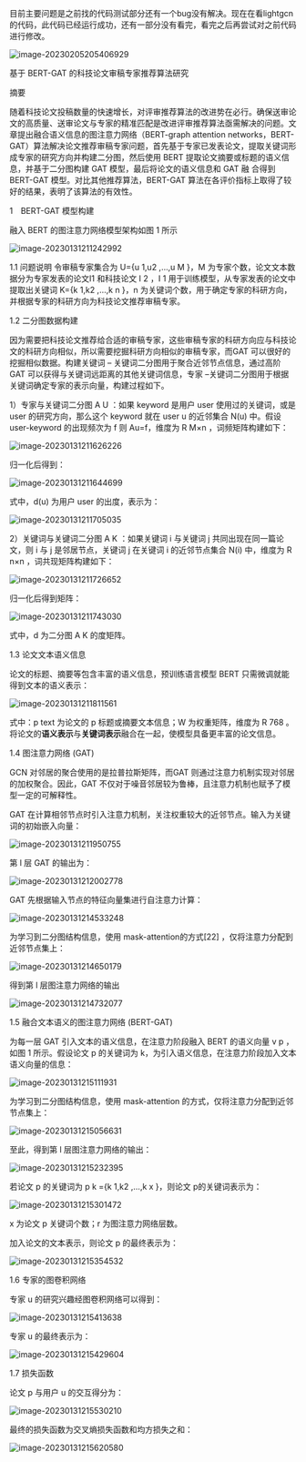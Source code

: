 目前主要问题是之前找的代码测试部分还有一个bug没有解决。现在在看lightgcn的代码，此代码已经运行成功，还有一部分没有看完，看完之后再尝试对之前代码进行修改。

![image-20230205205406929](https://gitee.com/ning13445/picture/raw/master/picture/1/image-20230205205406929.png)

基于 BERT-GAT 的科技论文审稿专家推荐算法研究

摘要

随着科技论文投稿数量的快速增长，对评审推荐算法的改进势在必行。确保送审论文的高质量、送审论文与专家的精准匹配是改进评审推荐算法亟需解决的问题。文章提出融合语义信息的图注意力网络（BERT-graph attention networks，BERT-GAT）算法解决论文推荐审稿专家问题，首先基于专家已发表论文，提取关键词形成专家的研究方向并构建二分图，然后使用 BERT 提取论文摘要或标题的语义信息，并基于二分图构建 GAT 模型，最后将论文的语义信息和 GAT 融
合得到 BERT-GAT 模型。对比其他推荐算法，BERT-GAT 算法在各评价指标上取得了较好的结果，表明了该算法的有效性。

1　BERT-GAT 模型构建

融入 BERT 的图注意力网络模型架构如图 1 所示

![image-20230131211242992](https://gitee.com/ning13445/picture/raw/master/picture/1/image-20230131211242992.png)

1.1 问题说明
令审稿专家集合为 U={u 1,u2 ,…,u M }，M 为专家个数，论文文本数据分为专家发表的论文I1 和科技论文 I 2 ，I 1 用于训练模型，从专家发表的论文中提取出关键词 K={k 1,k2 ,…,k n }，n 为关键词个数，用于确定专家的科研方向，并根据专家的科研方向为科技论文推荐审稿专家。

1.2 二分图数据构建

因为需要把科技论文推荐给合适的审稿专家，这些审稿专家的科研方向应与科技论文的科研方向相似，所以需要挖掘科研方向相似的审稿专家，而GAT 可以很好的挖掘相似数据。构建关键词 – 关键词二分图用于聚合近邻节点信息，通过高阶 GAT 可以获得与关键词远距离的其他关键词信息，专家 –关键词二分图用于根据关键词确定专家的表示向量，构建过程如下。

1）专家与关键词二分图 A U ：如果 keyword 是用户 user 使用过的关键词，或是 user 的研究方向，那么这个 keyword 就在 user u 的近邻集合 N(u) 中。假设 user-keyword 的出现频次为 f 则 Au=f，维度为 R M×n ，词频矩阵构建如下：

![image-20230131211626226](https://gitee.com/ning13445/picture/raw/master/picture/1/image-20230131211626226.png)

归一化后得到：

![image-20230131211644699](https://gitee.com/ning13445/picture/raw/master/picture/1/image-20230131211644699.png)

式中，d(u) 为用户 user 的出度，表示为：

![image-20230131211705035](https://gitee.com/ning13445/picture/raw/master/picture/1/image-20230131211705035.png)

2）关键词与关键词二分图 A K ：如果关键词 i 与关键词 j 共同出现在同一篇论文，则 i 与 j 是邻居节点，关键词 j 在关键词 i 的近邻节点集合 N(i) 中，维度为 R n×n ，词共现矩阵构建如下：

![image-20230131211726652](https://gitee.com/ning13445/picture/raw/master/picture/1/image-20230131211726652.png)

归一化后得到矩阵：

![image-20230131211743030](https://gitee.com/ning13445/picture/raw/master/picture/1/image-20230131211743030.png)

式中，d 为二分图 A K 的度矩阵。

1.3 论文文本语义信息

论文的标题、摘要等包含丰富的语义信息，预训练语言模型 BERT 只需微调就能得到文本的语义表示：

![image-20230131211811561](https://gitee.com/ning13445/picture/raw/master/picture/1/image-20230131211811561.png)

式中：p text 为论文的 p 标题或摘要文本信息；W 为权重矩阵，维度为 R 768 。将论文的**语义表示**与**关键词表示**融合在一起，使模型具备更丰富的论文信息。

1.4 图注意力网络 (GAT)

GCN 对邻居的聚合使用的是拉普拉斯矩阵，而GAT 则通过注意力机制实现对邻居的加权聚合。因此，GAT 不仅对于噪音邻居较为鲁棒，且注意力机制也赋予了模型一定的可解释性。

GAT 在计算相邻节点时引入注意力机制，关注权重较大的近邻节点。输入为关键词的初始嵌入向量：

![image-20230131211950755](https://gitee.com/ning13445/picture/raw/master/picture/1/image-20230131211950755.png)

第 l 层 GAT 的输出为：

![image-20230131212002778](https://gitee.com/ning13445/picture/raw/master/picture/1/image-20230131212002778.png)

GAT 先根据输入节点的特征向量集进行自注意力计算：

![image-20230131214533248](https://gitee.com/ning13445/picture/raw/master/picture/1/image-20230131214533248.png)

为学习到二分图结构信息，使用 mask-attention的方式[22] ，仅将注意力分配到近邻节点集上：

![image-20230131214650179](https://gitee.com/ning13445/picture/raw/master/picture/1/image-20230131214650179.png)

得到第 l 层图注意力网络的输出

![image-20230131214732077](https://gitee.com/ning13445/picture/raw/master/picture/1/image-20230131214732077.png)

1.5 融合文本语义的图注意力网络 (BERT-GAT)

为每一层 GAT 引入文本的语义信息，在注意力阶段融入 BERT 的语义向量 v p ，如图 1 所示。假设论文 p 的关键词为 k，为引入语义信息，在注意力阶段加入文本语义向量的信息：

![image-20230131215111931](https://gitee.com/ning13445/picture/raw/master/picture/1/image-20230131215111931.png)

为学习到二分图结构信息，使用 mask-attention 的方式，仅将注意力分配到近邻节点集上：

![image-20230131215056631](https://gitee.com/ning13445/picture/raw/master/picture/1/image-20230131215056631.png)

至此，得到第 l 层图注意力网络的输出：

![image-20230131215232395](https://gitee.com/ning13445/picture/raw/master/picture/1/image-20230131215232395.png)

若论文 p 的关键词为 p k ={k 1,k2 ,…,k x }，则论文 p的关键词表示为：

![image-20230131215301472](https://gitee.com/ning13445/picture/raw/master/picture/1/image-20230131215301472.png)

x 为论文 p 关键词个数；r 为图注意力网络层数。

加入论文的文本表示，则论文 p 的最终表示为：

![image-20230131215354532](https://gitee.com/ning13445/picture/raw/master/picture/1/image-20230131215354532.png)

1.6 专家的图卷积网络

专家 u 的研究兴趣经图卷积网络可以得到：

![image-20230131215413638](https://gitee.com/ning13445/picture/raw/master/picture/1/image-20230131215413638.png)

专家 u 的最终表示为：

![image-20230131215429604](https://gitee.com/ning13445/picture/raw/master/picture/1/image-20230131215429604.png)

1.7 损失函数

论文 p 与用户 u 的交互得分为：

![image-20230131215530210](https://gitee.com/ning13445/picture/raw/master/picture/1/image-20230131215530210.png)

最终的损失函数为交叉熵损失函数和均方损失之和：

![image-20230131215620580](https://gitee.com/ning13445/picture/raw/master/picture/1/image-20230131215620580.png)